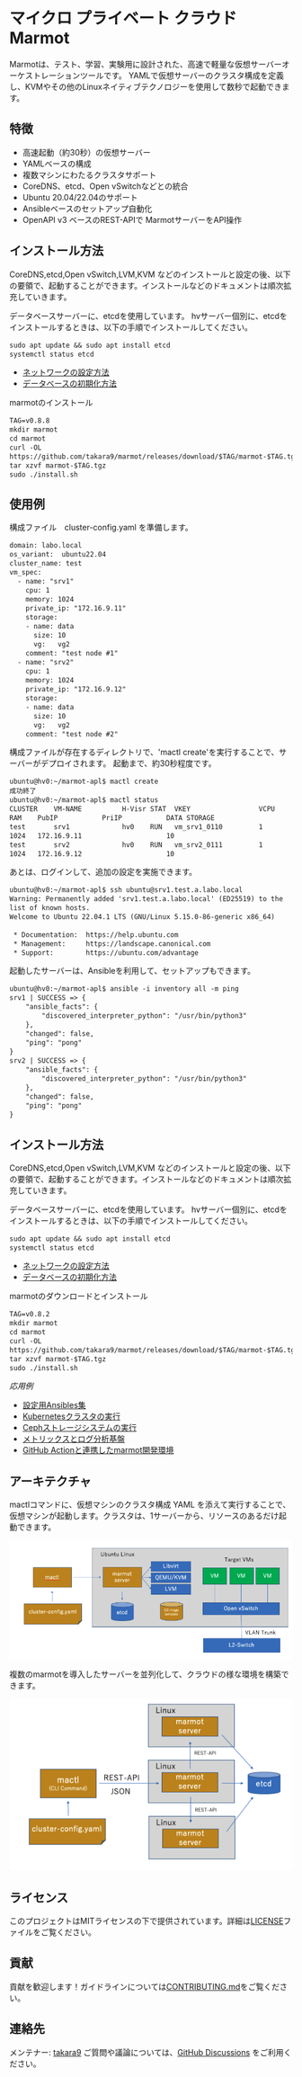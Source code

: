 # マイクロ プライベート クラウド Marmot 

Marmotは、テスト、学習、実験用に設計された、高速で軽量な仮想サーバーオーケストレーションツールです。
YAMLで仮想サーバーのクラスタ構成を定義し、KVMやその他のLinuxネイティブテクノロジーを使用して数秒で起動できます。

## 特徴

- 高速起動（約30秒）の仮想サーバー
- YAMLベースの構成
- 複数マシンにわたるクラスタサポート
- CoreDNS、etcd、Open vSwitchなどとの統合
- Ubuntu 20.04/22.04のサポート
- Ansibleベースのセットアップ自動化
- OpenAPI v3 ベースのREST-APIで MarmotサーバーをAPI操作


## インストール方法

CoreDNS,etcd,Open vSwitch,LVM,KVM などのインストールと設定の後、以下の要領で、起動することができます。インストールなどのドキュメントは順次拡充していきます。

データベースサーバーに、etcdを使用しています。
hvサーバー個別に、etcdをインストールするときは、以下の手順でインストールしてください。

```
sudo apt update && sudo apt install etcd
systemctl status etcd
```

- [ネットワークの設定方法](docs/network-setup.md)
- [データベースの初期化方法](cmd/hv-admin/README.md)

marmotのインストール

```
TAG=v0.8.8
mkdir marmot
cd marmot
curl -OL https://github.com/takara9/marmot/releases/download/$TAG/marmot-$TAG.tgz
tar xzvf marmot-$TAG.tgz
sudo ./install.sh
```

## 使用例

構成ファイル　cluster-config.yaml を準備します。

```
domain: labo.local
os_variant:  ubuntu22.04
cluster_name: test
vm_spec:
  - name: "srv1"
    cpu: 1
    memory: 1024
    private_ip: "172.16.9.11"
    storage:
    - name: data
      size: 10
      vg:   vg2
    comment: "test node #1"
  - name: "srv2"
    cpu: 1
    memory: 1024
    private_ip: "172.16.9.12"
    storage:
    - name: data
      size: 10
      vg:   vg2
    comment: "test node #2"
```

構成ファイルが存在するディレクトリで、'mactl create'を実行することで、サーバーがデプロイされます。
起動まで、約30秒程度です。

```
ubuntu@hv0:~/marmot-apl$ mactl create
成功終了
ubuntu@hv0:~/marmot-apl$ mactl status
CLUSTER    VM-NAME          H-Visr STAT  VKEY                 VCPU  RAM    PubIP           PriIP           DATA STORAGE        
test       srv1             hv0    RUN   vm_srv1_0110         1     1024   172.16.9.11                     10  
test       srv2             hv0    RUN   vm_srv2_0111         1     1024   172.16.9.12                     10  
```

あとは、ログインして、追加の設定を実施できます。


```
ubuntu@hv0:~/marmot-apl$ ssh ubuntu@srv1.test.a.labo.local
Warning: Permanently added 'srv1.test.a.labo.local' (ED25519) to the list of known hosts.
Welcome to Ubuntu 22.04.1 LTS (GNU/Linux 5.15.0-86-generic x86_64)

 * Documentation:  https://help.ubuntu.com
 * Management:     https://landscape.canonical.com
 * Support:        https://ubuntu.com/advantage

```

起動したサーバーは、Ansibleを利用して、セットアップもできます。

```
ubuntu@hv0:~/marmot-apl$ ansible -i inventory all -m ping
srv1 | SUCCESS => {
    "ansible_facts": {
        "discovered_interpreter_python": "/usr/bin/python3"
    },
    "changed": false,
    "ping": "pong"
}
srv2 | SUCCESS => {
    "ansible_facts": {
        "discovered_interpreter_python": "/usr/bin/python3"
    },
    "changed": false,
    "ping": "pong"
}
```


## インストール方法

CoreDNS,etcd,Open vSwitch,LVM,KVM などのインストールと設定の後、以下の要領で、起動することができます。インストールなどのドキュメントは順次拡充していきます。

データベースサーバーに、etcdを使用しています。
hvサーバー個別に、etcdをインストールするときは、以下の手順でインストールしてください。

```
sudo apt update && sudo apt install etcd
systemctl status etcd
```

- [ネットワークの設定方法](docs/network-setup.md)
- [データベースの初期化方法](cmd/hv-admin/README.md)


marmotのダウンロードとインストール

```
TAG=v0.8.2
mkdir marmot
cd marmot
curl -OL https://github.com/takara9/marmot/releases/download/$TAG/marmot-$TAG.tgz
tar xzvf marmot-$TAG.tgz
sudo ./install.sh
```

*応用例*

- [設定用Ansibles集](https://github.com/takara9/marmot-servers)
- [Kubernetesクラスタの実行](https://github.com/takara9/marmot-servers/tree/main/kubernetes)
- [Cephストレージシステムの実行](Https://Github.Com/Takara9/Marmot-servers/tree/main/ceph)
- [メトリックスとログ分析基盤](https://github.com/takara9/docker_and_k8s/tree/main/4-10_Observability)
- [GitHub Actionと連携したmarmot開発環境](https://github.com/takara9/marmot/docs/HOWTO-CI.md)


## アーキテクチャ
mactlコマンドに、仮想マシンのクラスタ構成 YAML を添えて実行することで、仮想マシンが起動します。クラスタは、1サーバーから、リソースのあるだけ起動できます。

![Architecture](docs/architecture-1.png)


複数のmarmotを導入したサーバーを並列化して、クラウドの様な環境を構築できます。

![Architecture](docs/architecture-2.png)


## ライセンス

このプロジェクトはMITライセンスの下で提供されています。詳細は[LICENSE](LICENSE)ファイルをご覧ください。

## 貢献

貢献を歓迎します！ガイドラインについては[CONTRIBUTING.md](CONTRIBUTING.md)をご覧ください。

## 連絡先

メンテナー: [takara9](https://github.com/takara9)
ご質問や議論については、[GitHub Discussions](https://github.com/takara9/marmot/discussions) をご利用ください。